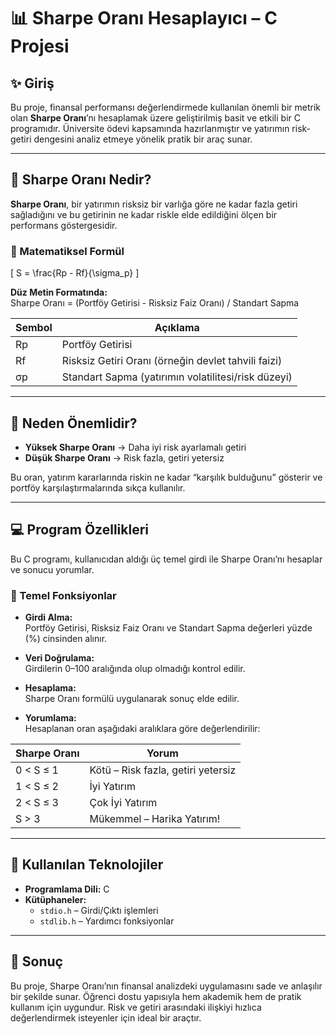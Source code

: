 # 📊 Sharpe Oranı Hesaplayıcı – C Projesi

## ✨ Giriş

Bu proje, finansal performansı değerlendirmede kullanılan önemli bir metrik olan **Sharpe Oranı**’nı hesaplamak üzere geliştirilmiş basit ve etkili bir C programıdır. Üniversite ödevi kapsamında hazırlanmıştır ve yatırımın risk-getiri dengesini analiz etmeye yönelik pratik bir araç sunar.

---

## 🧐 Sharpe Oranı Nedir?

**Sharpe Oranı**, bir yatırımın risksiz bir varlığa göre ne kadar fazla getiri sağladığını ve bu getirinin ne kadar riskle elde edildiğini ölçen bir performans göstergesidir.

### 📐 Matematiksel Formül

\[
S = \frac{Rp - Rf}{\sigma_p}
\]

**Düz Metin Formatında:**  
Sharpe Oranı = (Portföy Getirisi - Risksiz Faiz Oranı) / Standart Sapma

| Sembol | Açıklama |
|--------|----------|
| Rp     | Portföy Getirisi |
| Rf     | Risksiz Getiri Oranı (örneğin devlet tahvili faizi) |
| σp     | Standart Sapma (yatırımın volatilitesi/risk düzeyi) |

---

## 🎯 Neden Önemlidir?

- **Yüksek Sharpe Oranı** → Daha iyi risk ayarlamalı getiri  
- **Düşük Sharpe Oranı** → Risk fazla, getiri yetersiz

Bu oran, yatırım kararlarında riskin ne kadar “karşılık bulduğunu” gösterir ve portföy karşılaştırmalarında sıkça kullanılır.

---

## 💻 Program Özellikleri

Bu C programı, kullanıcıdan aldığı üç temel girdi ile Sharpe Oranı’nı hesaplar ve sonucu yorumlar.

### 🔧 Temel Fonksiyonlar

- **Girdi Alma:**  
  Portföy Getirisi, Risksiz Faiz Oranı ve Standart Sapma değerleri yüzde (%) cinsinden alınır.

- **Veri Doğrulama:**  
  Girdilerin 0–100 aralığında olup olmadığı kontrol edilir.

- **Hesaplama:**  
  Sharpe Oranı formülü uygulanarak sonuç elde edilir.

- **Yorumlama:**  
  Hesaplanan oran aşağıdaki aralıklara göre değerlendirilir:

| Sharpe Oranı | Yorum |
|--------------|-------|
| 0 < S ≤ 1     | Kötü – Risk fazla, getiri yetersiz |
| 1 < S ≤ 2     | İyi Yatırım |
| 2 < S ≤ 3     | Çok İyi Yatırım |
| S > 3         | Mükemmel – Harika Yatırım! |

---

## 🧪 Kullanılan Teknolojiler

- **Programlama Dili:** C  
- **Kütüphaneler:**  
  - `stdio.h` – Girdi/Çıktı işlemleri  
  - `stdlib.h` – Yardımcı fonksiyonlar

---

## 📌 Sonuç

Bu proje, Sharpe Oranı’nın finansal analizdeki uygulamasını sade ve anlaşılır bir şekilde sunar. Öğrenci dostu yapısıyla hem akademik hem de pratik kullanım için uygundur. Risk ve getiri arasındaki ilişkiyi hızlıca değerlendirmek isteyenler için ideal bir araçtır.
